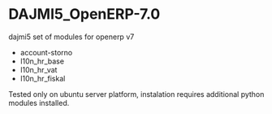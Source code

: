 DAJMI5_OpenERP-7.0
==================

dajmi5 set of modules for openerp v7

- account-storno
- l10n_hr_base
- l10n_hr_vat
- l10n_hr_fiskal

Tested only on ubuntu server platform, 
instalation requires additional python modules installed.



